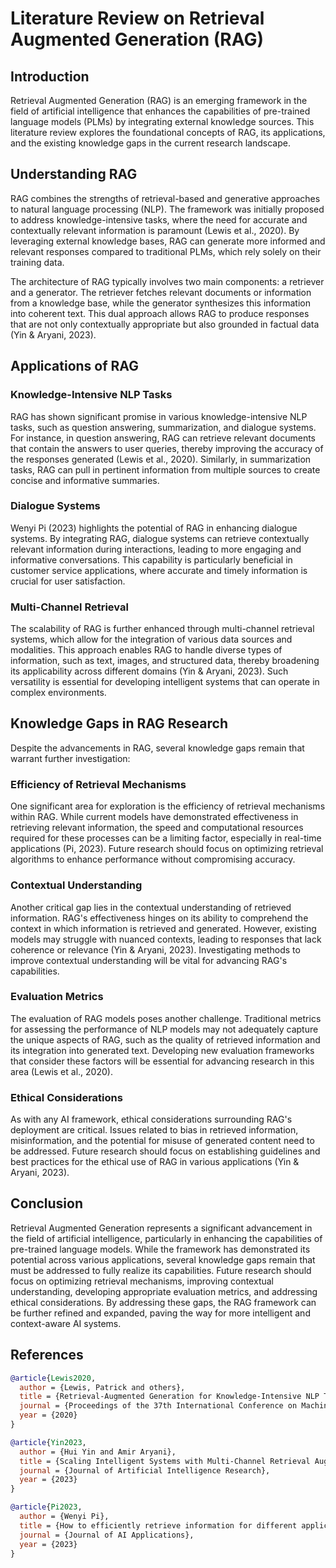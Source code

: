 # Literature Review on Retrieval Augmented Generation (RAG)

## Introduction

Retrieval Augmented Generation (RAG) is an emerging framework in the field of artificial intelligence that enhances the capabilities of pre-trained language models (PLMs) by integrating external knowledge sources. This literature review explores the foundational concepts of RAG, its applications, and the existing knowledge gaps in the current research landscape.

## Understanding RAG

RAG combines the strengths of retrieval-based and generative approaches to natural language processing (NLP). The framework was initially proposed to address knowledge-intensive tasks, where the need for accurate and contextually relevant information is paramount (Lewis et al., 2020). By leveraging external knowledge bases, RAG can generate more informed and relevant responses compared to traditional PLMs, which rely solely on their training data.

The architecture of RAG typically involves two main components: a retriever and a generator. The retriever fetches relevant documents or information from a knowledge base, while the generator synthesizes this information into coherent text. This dual approach allows RAG to produce responses that are not only contextually appropriate but also grounded in factual data (Yin & Aryani, 2023).

## Applications of RAG

### Knowledge-Intensive NLP Tasks

RAG has shown significant promise in various knowledge-intensive NLP tasks, such as question answering, summarization, and dialogue systems. For instance, in question answering, RAG can retrieve relevant documents that contain the answers to user queries, thereby improving the accuracy of the responses generated (Lewis et al., 2020). Similarly, in summarization tasks, RAG can pull in pertinent information from multiple sources to create concise and informative summaries.

### Dialogue Systems

Wenyi Pi (2023) highlights the potential of RAG in enhancing dialogue systems. By integrating RAG, dialogue systems can retrieve contextually relevant information during interactions, leading to more engaging and informative conversations. This capability is particularly beneficial in customer service applications, where accurate and timely information is crucial for user satisfaction.

### Multi-Channel Retrieval

The scalability of RAG is further enhanced through multi-channel retrieval systems, which allow for the integration of various data sources and modalities. This approach enables RAG to handle diverse types of information, such as text, images, and structured data, thereby broadening its applicability across different domains (Yin & Aryani, 2023). Such versatility is essential for developing intelligent systems that can operate in complex environments.

## Knowledge Gaps in RAG Research

Despite the advancements in RAG, several knowledge gaps remain that warrant further investigation:

### Efficiency of Retrieval Mechanisms

One significant area for exploration is the efficiency of retrieval mechanisms within RAG. While current models have demonstrated effectiveness in retrieving relevant information, the speed and computational resources required for these processes can be a limiting factor, especially in real-time applications (Pi, 2023). Future research should focus on optimizing retrieval algorithms to enhance performance without compromising accuracy.

### Contextual Understanding

Another critical gap lies in the contextual understanding of retrieved information. RAG's effectiveness hinges on its ability to comprehend the context in which information is retrieved and generated. However, existing models may struggle with nuanced contexts, leading to responses that lack coherence or relevance (Yin & Aryani, 2023). Investigating methods to improve contextual understanding will be vital for advancing RAG's capabilities.

### Evaluation Metrics

The evaluation of RAG models poses another challenge. Traditional metrics for assessing the performance of NLP models may not adequately capture the unique aspects of RAG, such as the quality of retrieved information and its integration into generated text. Developing new evaluation frameworks that consider these factors will be essential for advancing research in this area (Lewis et al., 2020).

### Ethical Considerations

As with any AI framework, ethical considerations surrounding RAG's deployment are critical. Issues related to bias in retrieved information, misinformation, and the potential for misuse of generated content need to be addressed. Future research should focus on establishing guidelines and best practices for the ethical use of RAG in various applications (Yin & Aryani, 2023).

## Conclusion

Retrieval Augmented Generation represents a significant advancement in the field of artificial intelligence, particularly in enhancing the capabilities of pre-trained language models. While the framework has demonstrated its potential across various applications, several knowledge gaps remain that must be addressed to fully realize its capabilities. Future research should focus on optimizing retrieval mechanisms, improving contextual understanding, developing appropriate evaluation metrics, and addressing ethical considerations. By addressing these gaps, the RAG framework can be further refined and expanded, paving the way for more intelligent and context-aware AI systems.

## References

```bibtex
@article{Lewis2020,
  author = {Lewis, Patrick and others},
  title = {Retrieval-Augmented Generation for Knowledge-Intensive NLP Tasks},
  journal = {Proceedings of the 37th International Conference on Machine Learning},
  year = {2020}
}

@article{Yin2023,
  author = {Hui Yin and Amir Aryani},
  title = {Scaling Intelligent Systems with Multi-Channel Retrieval Augmented Generation (RAG): A robust Framework for Context Aware Knowledge Retrieval and Text Generation},
  journal = {Journal of Artificial Intelligence Research},
  year = {2023}
}

@article{Pi2023,
  author = {Wenyi Pi},
  title = {How to efficiently retrieve information for different applications},
  journal = {Journal of AI Applications},
  year = {2023}
}
```